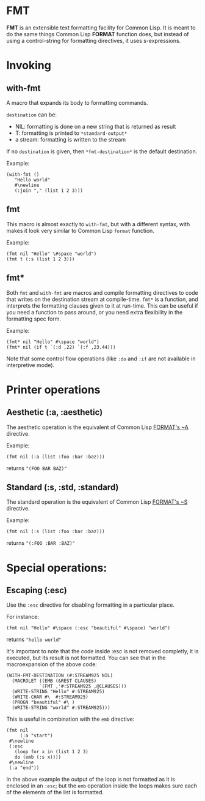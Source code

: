 FMT
===

**FMT** is an extensible text formatting facility for Common Lisp. It is meant to do the same things Common Lisp **FORMAT** function does, but instead of using a control-string for formatting directives, it uses s-expressions.

Invoking
========

with-fmt
--------

A macro that expands its body to formatting commands.

`destination` can be:

-   NIL: formatting is done on a new string that is returned as result
-   T: formatting is printed to `*standard-output*`
-   a stream: formatting is written to the stream

If no `destination` is given, then `*fmt-destination*` is the default destination.

Example:

~~~~ {.sourceCode .common-lisp}
(with-fmt ()
   "Hello world"
   #\newline
   (:join "," (list 1 2 3)))
~~~~

fmt
---

This macro is almost exactly to `with-fmt`, but with a different syntax, with makes it look very similar to Common Lisp `format` function.

Example:

~~~~ {.sourceCode .common-lisp}
(fmt nil "Hello" \#space "world")
(fmt t (:s (list 1 2 3)))
~~~~

fmt\*
-----

Both `fmt` and `with-fmt` are macros and compile formatting directives to code that writes on the destination stream at compile-time. `fmt*` is a function, and interprets the formatting clauses given to it at run-time. This can be useful if you need a function to pass around, or you need extra flexibility in the formatting spec form.

Example:

~~~~ {.sourceCode .common-lisp}
(fmt* nil "Hello" #\space "world")
(fmt* nil (if t `(:d ,22) `(:f ,23.44)))
~~~~

Note that some control flow operations (like `:do` and `:if` are not available in interpretive mode).

Printer operations
==================

Aesthetic (:a, :aesthetic)
--------------------------

The aesthetic operation is the equivalent of Common Lisp [FORMAT's \~A](http://www.lispworks.com/documentation/lw50/CLHS/Body/22_cda.htm) directive.

Example:

~~~~ {.sourceCode .common-lisp}
(fmt nil (:a (list :foo :bar :baz)))
~~~~

returns `"(FOO BAR BAZ)"`

Standard (:s, :std, :standard)
------------------------------

The standard operation is the equivalent of Common Lisp [FORMAT's \~S](http://www.lispworks.com/documentation/lw50/CLHS/Body/22_cdb.htm) directive.

Example:

~~~~ {.sourceCode .common-lisp}
(fmt nil (:s (list :foo :bar :baz)))
~~~~

returns `"(:FOO :BAR :BAZ)"`

Special operations:
===================

Escaping (:esc)
---------------

Use the `:esc` directive for disabling formatting in a particular place.

For instance:

~~~~ {.sourceCode .common-lisp}
(fmt nil "Hello" #\space (:esc "beautiful" #\space) "world")
~~~~

returns `"hello world"`

It's important to note that the code inside :esc is not removed completly, it is executed, but its result is not formatted. You can see that in the macroexpansion of the above code:

~~~~ {.sourceCode .common-lisp}
(WITH-FMT-DESTINATION (#:STREAM925 NIL)
  (MACROLET ((EMB (&REST CLAUSES)
            `(FMT ,'#:STREAM925 ,@CLAUSES)))
  (WRITE-STRING "Hello" #:STREAM925)
  (WRITE-CHAR #\  #:STREAM925)
  (PROGN "beautiful" #\ )
  (WRITE-STRING "world" #:STREAM925)))
~~~~

This is useful in combination with the `emb` directive:

~~~~ {.sourceCode .common-lisp}
(fmt nil 
     (:a "start")
 #\newline
 (:esc 
   (loop for x in (list 1 2 3)
   do (emb (:s x))))
 #\newline
 (:a "end"))
~~~~

In the above example the output of the loop is not formatted as it is enclosed in an `:esc`; but the `emb` operation inside the loops makes sure each of the elements of the list is formatted.